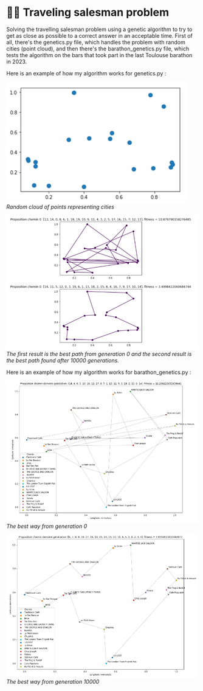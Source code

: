 # 🚶‍♂️ Traveling salesman problem

Solving the travelling salesman problem using a genetic algorithm to try to get as close as possible to a correct answer in an acceptable time.
First of all, there's the genetics.py file, which handles the problem with random cities (point cloud), and then there's the barathon_genetics.py file, which tests the algorithm on the bars that took part in the last Toulouse barathon in 2023.

Here is an example of how my algorithm works for genetics.py :

![genetics_initial_population](https://github.com/Fidji32/Traveling_salesman_problem/blob/main/images/genetics_initial_population.png)
*Random cloud of points representing cities*

![genetics_results](https://github.com/Fidji32/Traveling_salesman_problem/blob/main/images/genetics_results.png)
*The first result is the best path from generation 0 and the second result is the best path found after 10000 generations.*

Here is an example of how my algorithm works for barathon_genetics.py :

![barathon_low_result](https://github.com/Fidji32/Traveling_salesman_problem/blob/main/images/barathon_low_result.png.png)
*The best way from generation 0*

![barathon_strong_result](https://github.com/Fidji32/Traveling_salesman_problem/blob/main/images/barathon_strong_result.png)
*The best way from generation 10000*

